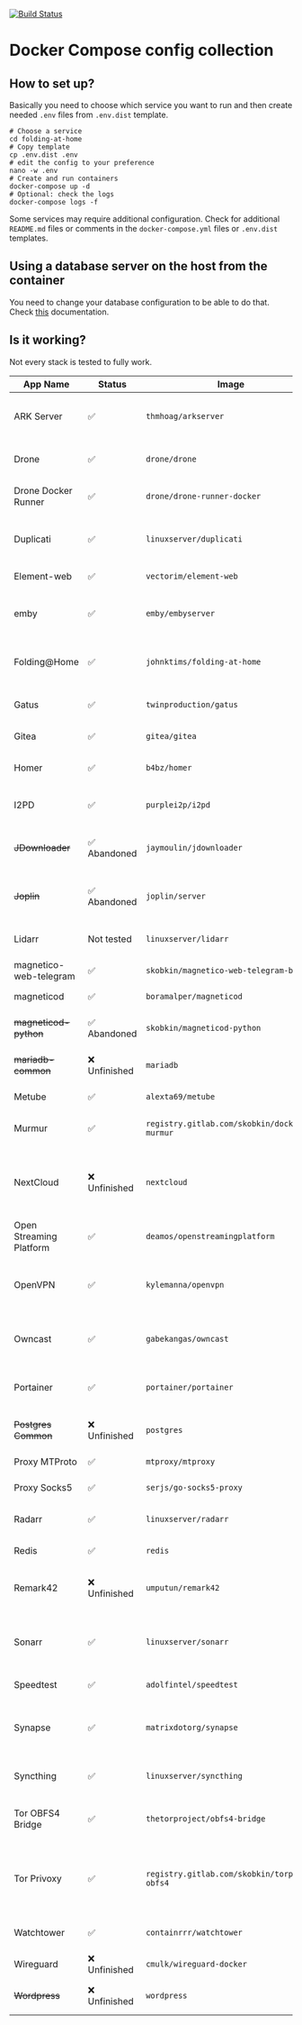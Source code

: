 [![Build Status](https://ci.skobk.in/api/badges/skobkin/docker-stacks/status.svg)](https://ci.skobk.in/skobkin/docker-stacks)

# Docker Compose config collection

## How to set up?

Basically you need to choose which service you want to run and then
create needed `.env` files from `.env.dist` template.

```shell
# Choose a service
cd folding-at-home
# Copy template
cp .env.dist .env
# edit the config to your preference
nano -w .env
# Create and run containers
docker-compose up -d
# Optional: check the logs
docker-compose logs -f
```

Some services may require additional configuration. Check for additional `README.md` files
or comments in the `docker-compose.yml` files or `.env.dist` templates.

## Using a database server on the host from the container

You need to change your database configuration to be able to do that. Check 
[this](_docs/access_database_on_host_from_docker.md) documentation.

## Is it working?

Not every stack is tested to fully work.

| App Name                | Status        | Image                                        | Description                                                    | Links                                                                                                                                                                                                                       |
|-------------------------|---------------|----------------------------------------------|----------------------------------------------------------------|-----------------------------------------------------------------------------------------------------------------------------------------------------------------------------------------------------------------------------|
| ARK Server              | ✅             | `thmhoag/arkserver`                          | ARK: Survival Evolved game server with ArkManager.             | [Website](http://playark.com), [Steam](https://store.steampowered.com/app/346110/ARK_Survival_Evolved/), [Image Github](https://github.com/thmhoag/arkserver), [ArkManager](https://github.com/arkmanager/ark-server-tools) |
| Drone                   | ✅             | `drone/drone`                                | Continuous integration platform.                               | [Website](https://www.drone.io), [Github](https://github.com/harness/drone), [Image](https://hub.docker.com/r/drone/drone)                                                                                                  |
| Drone Docker Runner     | ✅             | `drone/drone-runner-docker`                  | CI runner daemon for Docker.                                   | [Website](https://www.drone.io), [Github](https://github.com/drone-runners/drone-runner-docker), [Image](https://hub.docker.com/r/drone/drone-runner-docker)                                                                |
| Duplicati               | ✅             | `linuxserver/duplicati`                      | Backup solution with many storage backends.                    | [Website](https://www.duplicati.com), [Github](https://github.com/duplicati/duplicati)                                                                                                                                      |
| Element-web             | ✅             | `vectorim/element-web`                       | Web Matrix client.                                             | [Website](https://element.io), [Github](https://github.com/vector-im/element-web/)                                                                                                                                          |
| emby                    | ✅             | `emby/embyserver`                            | Media server with online transcoding support.                  | [Website](https://emby.media)                                                                                                                                                                                               |
| Folding@Home            | ✅             | `johnktims/folding-at-home`                  | Protein folding distributed computing platform.                | [Website](https://foldingathome.org), [My guide](https://skobk.in/2020/06/folding-at-home-quick-start/)                                                                                                                     |
| Gatus                   | ✅             | `twinproduction/gatus`                       | Advanced service(s) status page.                               | [Website](https://gatus.io), [Github](https://github.com/TwiN/gatus)                                                                                                                                                        |
| Gitea                   | ✅             | `gitea/gitea`                                | Lightweight Git hosting platfom.                               | [Website](https://gitea.io/), [Github](https://github.com/go-gitea/gitea)                                                                                                                                                   |
| Homer                   | ✅             | `b4bz/homer`                                 | Server homepage generator.                                     | [Github](https://github.com/bastienwirtz/homer), [Demo](https://homer-demo.netlify.app), [Configuration](https://github.com/bastienwirtz/homer/blob/main/docs/configuration.md)                                             |
| I2PD                    | ✅             | `purplei2p/i2pd`                             | The Invisible Internet router.                                 | [Website](https://i2pd.website), [Github](https://github.com/PurpleI2P/i2pd/), [I2P project](https://geti2p.net/)                                                                                                           |
| ~~JDownloader~~         | ✅ Abandoned   | `jaymoulin/jdownloader`                      | Download manager with paid/ad file hosting support.            | [Website](https://jdownloader.org)                                                                                                                                                                                          |
| ~~Joplin~~              | ✅ Abandoned   | `joplin/server`                              | Markdown GTD / notes manager synchronization server.           | [Website](https://joplinapp.org), [Github](https://github.com/laurent22/joplin)                                                                                                                                             |
| Lidarr                  | Not tested    | `linuxserver/lidarr`                         | Music downloader and manager.                                  | [Website](https://lidarr.audio), [Github](https://github.com/Lidarr/Lidarr), [Wiki](https://wiki.servarr.com/lidarr)                                                                                                        |
| magnetico-web-telegram  | ✅             | `skobkin/magnetico-web-telegram-bot`         | Magnetico Web Telegram bot.                                    | [Bitbucket](https://bitbucket.org/skobkin/magnetico-web-telegram-bot/)                                                                                                                                                      |
| magneticod              | ✅             | `boramalper/magneticod`                      | DHT indexing daemon.                                           | [Website](https://www.boramalper.org/labs/magnetico/), [Github](https://github.com/boramalper/magnetico)                                                                                                                    |
| ~~magneticod-python~~   | ✅ Abandoned   | `skobkin/magneticod-python`                  | DHT indexing daemon (legacy version)                           | [Website](https://www.boramalper.org/labs/magnetico/), [Github](https://github.com/boramalper/magnetico)                                                                                                                    |
| ~~mariadb-common~~      | ❌ Unfinished  | `mariadb`                                    | MariaDB database for common use.                               | [Website](https://mariadb.org)                                                                                                                                                                                              |
| Metube                  | ✅             | `alexta69/metube`                            | Web GUI for yt-dlp.                                            | [Github](https://github.com/alexta69/metube)                                                                                                                                                                                |
| Murmur                  | ✅             | `registry.gitlab.com/skobkin/docker-murmur`  | Mumble VoIP server (custom build)                              | [Website](https://www.mumble.info), [Github](https://github.com/mumble-voip/mumble)                                                                                                                                         |
| NextCloud               | ❌ Unfinished  | `nextcloud`                                  | File management, synchronization, management and GTD platform. | [Website](https://nextcloud.com), [Github](https://github.com/nextcloud/server)                                                                                                                                             |
| Open Streaming Platform | ✅             | `deamos/openstreamingplatform`               | Live streaming platform.                                       | [Website](https://openstreamingplatform.com), [Gitlab](https://gitlab.com/osp-group/flask-nginx-rtmp-manager)                                                                                                               |
| OpenVPN                 | ✅             | `kylemanna/openvpn`                          | OpenVPN server with some management toolkit.                   | [Website](https://openvpn.net), [Image Github](https://www.github.com/kylemanna/docker-openvpn)                                                                                                                             |
| Owncast                 | ✅             | `gabekangas/owncast`                         | Live streaming platform with federation support.               | [Website](https://owncast.online), [Github](https://github.com/owncast/owncast)                                                                                                                                             |
| Portainer               | ✅             | `portainer/portainer`                        | Docker Container management web UI.                            | [Website](https://www.portainer.io), [Github](https://github.com/portainer/portainer)                                                                                                                                       |
| ~~Postgres Common~~     | ❌ Unfinished  | `postgres`                                   | PostgreSQL database for common use.                            | [Website](https://www.postgresql.org)                                                                                                                                                                                       |
| Proxy MTProto           | ✅             | `mtproxy/mtproxy`                            | MTProto Telegram proxy.                                        | [Website](https://telegram.org), [Github](https://github.com/TelegramMessenger/MTProxy)                                                                                                                                     |
| Proxy Socks5            | ✅             | `serjs/go-socks5-proxy`                      | Simple SOCKS5 proxy.                                           | [Github](https://github.com/serjs/socks5-server)                                                                                                                                                                            |
| Radarr                  | ✅             | `linuxserver/radarr`                         | Movie downloader and manager.                                  | [Website](https://radarr.video), [Github](https://github.com/Radarr/Radarr), [Wiki](https://wiki.servarr.com/radarr)                                                                                                        |
| Redis                   | ✅             | `redis`                                      | Redis storage server.                                          | [Website](https://redis.io), [Github](https://github.com/redis/redis-io)                                                                                                                                                    |
| Remark42                | ❌ Unfinished  | `umputun/remark42`                           | Privacy-oriented comment system.                               | [Website](https://remark42.com/), [Github](https://github.com/umputun/remark42), [Docs](https://remark42.com/docs/getting-started/installation/)                                                                            |
| Sonarr                  | ✅             | `linuxserver/sonarr`                         | TV Shows, series and anime downloader and manager.             | [Website](https://sonarr.tv), [Github](https://github.com/Sonarr/Sonarr), [Wiki](https://wiki.servarr.com/sonarr)                                                                                                           |
| Speedtest               | ✅             | `adolfintel/speedtest`                       | Libre speed test implementation.                               | [Website](https://librespeed.org), [Github](https://github.com/librespeed/speedtest)                                                                                                                                        |
| Synapse                 | ✅             | `matrixdotorg/synapse`                       | Matrix reference server written in Python.                     | [Website](https://matrix.org/docs/projects/server/synapse), [Github](https://github.com/matrix-org/synapse), [Installation and configuration](https://matrix-org.github.io/synapse/latest/setup/installation.html)          |
| Syncthing               | ✅             | `linuxserver/syncthing`                      | P2P file synchronization daemon.                               | [Website](https://syncthing.net), [Github](https://github.com/syncthing/syncthing)                                                                                                                                          |
| Tor OBFS4 Bridge        | ✅             | `thetorproject/obfs4-bridge`                 | Tor OBFS4 Bridge for Tor blocking bypass.                      | [Website](https://community.torproject.org/relay/setup/bridge/), [Gitlab](https://gitlab.torproject.org/tpo/anti-censorship/docker-obfs4-bridge), [Manual](https://community.torproject.org/relay/setup/bridge/docker/)     |
| Tor Privoxy             | ✅             | `registry.gitlab.com/skobkin/torproxy-obfs4` | Tor image with integrated privoxy and OBFS4 bridge support.    | [Original image Github](https://github.com/dperson/torproxy), [OBFS4 support image Gitlab](https://gitlab.com/skobkin/torproxy-obfs4)                                                                                       |
| Watchtower              | ✅             | `containrrr/watchtower`                      | Docker container auto-update daemon.                           | [Website](https://containrrr.dev/watchtower/), [Github](https://github.com/containrrr/watchtower)                                                                                                                           |
| Wireguard               | ❌ Unfinished  | `cmulk/wireguard-docker`                     | WireGuard VPN.                                                 | [Website](https://www.wireguard.com), [Image Github](https://github.com/cmulk/wireguard-docker)                                                                                                                             |
| ~~Wordpress~~           | ❌ Unfinished  | `wordpress`                                  | Wordpress blogging platform.                                   | [Webiste](https://wordpress.org), [SVN](https://build.trac.wordpress.org/browser)                                                                                                                                           |
